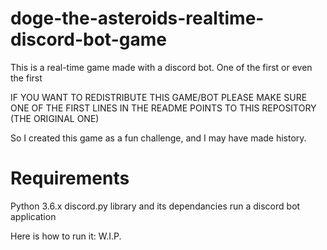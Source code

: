 # doge-the-asteroids-realtime-discord-bot-game
This is a real-time game made with a discord bot. One of the first or even the first

IF YOU WANT TO REDISTRIBUTE THIS GAME/BOT PLEASE MAKE SURE ONE OF THE FIRST LINES IN THE README POINTS TO THIS REPOSITORY (THE ORIGINAL ONE)

So I created this game as a fun challenge, and I may have made history.
# Requirements
Python 3.6.x
discord.py library and its dependancies
run a discord bot application

Here is how to run it: W.I.P.
